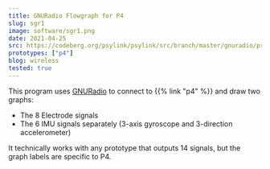 ```yaml
---
title: GNURadio Flowgraph for P4
slug: sgr1
image: software/sgr1.png
date: 2021-04-25
src: https://codeberg.org/psylink/psylink/src/branch/master/gnuradio/prototype4/plot_signals.grc
prototypes: ["p4"]
blog: wireless
tested: true
---
```


This program uses [GNURadio](https://www.gnuradio.org/) to connect to {{% link "p4" %}} and draw two graphs:

- The 8 Electrode signals
- The 6 IMU signals separately (3-axis gyroscope and 3-direction accelerometer)

It technically works with any prototype that outputs 14 signals, but the graph labels are specific to P4.
